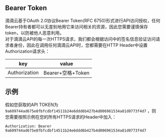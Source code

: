 ## Bearer Token
滴滴云基于OAuth 2.0协议Bearer Token(RFC 6750)形式进行API访问授权，任何Bearer持有者都可以无差别地用它来访问相关的资源，因此您需要谨慎保存token，以防被他人恶意利用。
<br/>
对于滴滴云API的每一次HTTPS请求，我们都会根据访问中的签名信息验证访问请求者身份，因此在调用任何滴滴云API时，您都需要在HTTP Header中设置Authorization请求头：

| key | value |
| --- | --- |
| Authorization | Bearer+空格+Token |

## 示例
假如您获取的API TOKEN为 `9a609744ad675e8fbfcdbf14511b24e6ddd6b427b4d006961534a81d0773f4d7` ，则您需要按照示例在您的所有HTTPS请求的Header中加入：

```
Authorization: Bearer 9a609744ad675e8fbfcdbf14511b24e6ddd6b427b4d006961534a81d0773f4d7
```
